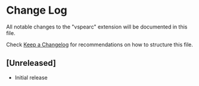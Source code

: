 # Change Log

All notable changes to the "vspearc" extension will be documented in this file.

Check [Keep a Changelog](http://keepachangelog.com/) for recommendations on how to structure this file.

## [Unreleased]

- Initial release
